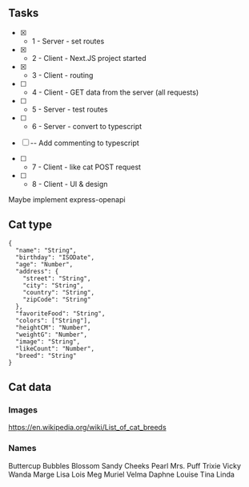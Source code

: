 ## Tasks
- [x] - 1 - Server - set routes
- [x] - 2 - Client - Next.JS project started
- [x] - 3 - Client - routing
- [ ] - 4 - Client - GET data from the server (all requests)

- [ ] - 5 - Server - test routes
- [ ] - 6 - Server - convert to typescript
- [ ] -- Add commenting to typescript

- [ ] - 7 - Client - like cat POST request
- [ ] - 8 - Client - UI & design

Maybe implement express-openapi

## Cat type
```
{
  "name": "String",
  "birthday": "ISODate",
  "age": "Number",
  "address": {
    "street": "String",
    "city": "String",
    "country": "String",
    "zipCode": "String"
  },
  "favoriteFood": "String",
  "colors": ["String"],   
  "heightCM": "Number",  
  "weightG": "Number",   
  "image": "String",     
  "likeCount": "Number",
  "breed": "String" 
}
```

## Cat data
### Images
https://en.wikipedia.org/wiki/List_of_cat_breeds
### Names
Buttercup
Bubbles
Blossom
Sandy Cheeks
Pearl
Mrs. Puff
Trixie
Vicky
Wanda
Marge
Lisa
Lois
Meg
Muriel
Velma
Daphne
Louise
Tina
Linda
